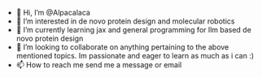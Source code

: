 - 👋 Hi, I’m @Alpacalaca
- 👀 I’m interested in de novo protein design and molecular robotics
- 🌱 I’m currently learning jax and general programming for llm  based de novo protein design
- 💞️ I’m looking to collaborate on anything pertaining to the above mentioned topics. Im passionate and eager to learn as much as i can :)
- 📫 How to reach me send me a message or email

<!---
Alpacalaca/Alpacalaca is a ✨ special ✨ repository because its `README.md` (this file) appears on your GitHub profile.
You can click the Preview link to take a look at your changes.
--->
